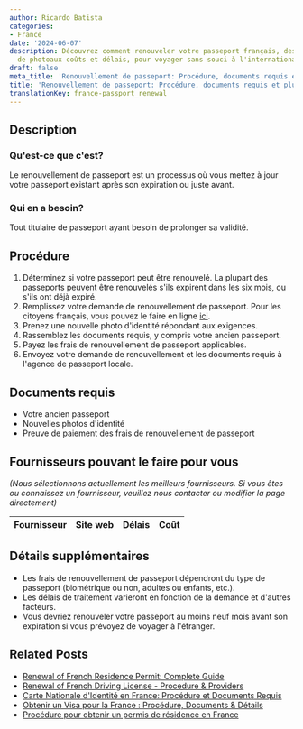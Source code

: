```yaml
---
author: Ricardo Batista
categories:
- France
date: '2024-06-07'
description: Découvrez comment renouveler votre passeport français, des exigences
  de photoaux coûts et délais, pour voyager sans souci à l'international.
draft: false
meta_title: 'Renouvellement de passeport: Procédure, documents requis et plus'
title: 'Renouvellement de passeport: Procédure, documents requis et plus'
translationKey: france-passport_renewal
---
```


## Description
### Qu'est-ce que c'est?
Le renouvellement de passeport est un processus où vous mettez à jour votre passeport existant après son expiration ou juste avant.

### Qui en a besoin?
Tout titulaire de passeport ayant besoin de prolonger sa validité.

## Procédure
1. Déterminez si votre passeport peut être renouvelé. La plupart des passeports peuvent être renouvelés s'ils expirent dans les six mois, ou s'ils ont déjà expiré.
2. Remplissez votre demande de renouvellement de passeport. Pour les citoyens français, vous pouvez le faire en ligne [ici](https://www.service-public.fr/).
3. Prenez une nouvelle photo d'identité répondant aux exigences.
4. Rassemblez les documents requis, y compris votre ancien passeport.
5. Payez les frais de renouvellement de passeport applicables.
6. Envoyez votre demande de renouvellement et les documents requis à l'agence de passeport locale.

## Documents requis
- Votre ancien passeport
- Nouvelles photos d'identité
- Preuve de paiement des frais de renouvellement de passeport

## Fournisseurs pouvant le faire pour vous

_(Nous sélectionnons actuellement les meilleurs fournisseurs. Si vous êtes ou connaissez un fournisseur, veuillez nous contacter ou modifier la page directement)_

| Fournisseur     |     Site web    |     Délais       |       Coût       |
| :-------------: | :-------------: |  :-------------: | :-------------: |

## Détails supplémentaires
- Les frais de renouvellement de passeport dépendront du type de passeport (biométrique ou non, adultes ou enfants, etc.).
- Les délais de traitement varieront en fonction de la demande et d'autres facteurs.
- Vous devriez renouveler votre passeport au moins neuf mois avant son expiration si vous prévoyez de voyager à l'étranger.
## Related Posts

- [Renewal of French Residence Permit: Complete Guide](https://tramitit.com/fr/guides/france/renouvellement_de_carte_de_sejour/)
- [Renewal of French Driving License - Procedure & Providers](https://tramitit.com/fr/guides/france/renouvellement_de_permis_de_conduire/)
- [Carte Nationale d'Identité en France: Procédure et Documents Requis](https://tramitit.com/fr/guides/france/demande_de_carte_nationale_didentite/)
- [Obtenir un Visa pour la France : Procédure, Documents & Détails](https://tramitit.com/fr/guides/france/demande_de_visa/)
- [Procédure pour obtenir un permis de résidence en France](https://tramitit.com/fr/guides/france/demande_de_carte_de_sejour/)
